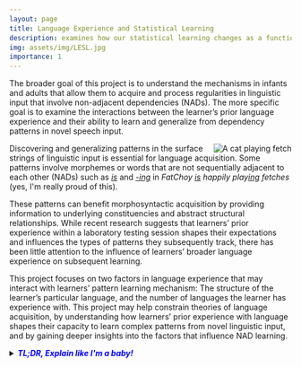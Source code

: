 ```yaml
---
layout: page
title: Language Experience and Statistical Learning
description: examines how our statistical learning changes as a function of our language experience (click to read more)
img: assets/img/LESL.jpg
importance: 1
---
```


The broader goal of this project is to understand the mechanisms in infants and adults that allow them to acquire and process regularities in linguistic input that involve non-adjacent dependencies (NADs). The more specific goal is to examine the interactions between the learner’s prior language experience and their ability to learn and generalize from dependency patterns in novel speech input.

<div style="float: right;">
<img src="/assets/img/fatchoy-playing.gif" alt="A cat playing fetch" width="150"> 
</div>

Discovering and generalizing patterns in the surface strings of linguistic input is essential for language acquisition. Some patterns involve morphemes or words that are not sequentially adjacent to each other (NADs) such as <u><i>is</i></u> and <u><i>-ing</i></u> in <i>FatChoy <u>is</u> happily play<u>ing</u> fetches</i> (yes, I'm really proud of this).  

These patterns can benefit morphosyntactic acquisition by providing information to underlying constituencies and abstract structural relationships. While recent research suggests that learners’ prior experience within a laboratory testing session shapes their expectations and influences the types of patterns they subsequently track, there has been little attention to the influence of learners’ broader language experience on subsequent learning. 

This project focuses on two factors in language experience that may interact with learners’ pattern learning mechanism: The structure of the learner’s particular language, and the number of languages the learner has experience with. This project may help constrain theories of language acquisition, by understanding how learners’ prior experience with language shapes their capacity to learn complex patterns from novel linguistic input, and by gaining deeper insights into the factors that influence NAD learning.


<details> 
    <summary><span style="color:blue"><b><i>TL;DR, Explain like I'm a baby!</i></b></span></summary>
    <p></p>
    <p>You’ve probably heard stories about speakers of certain languages having better pitch or better planning skills. You sure read a lot as a baby! <img src="/assets/img/bitmoji-1.jpg" alt="Good job!" width="50"> </p>
    <p>These stories typically revolve around specific features of the language—how knowledge of certain languages can affect tasks that don’t have anything to do with language. This project falls under this kind of theme, and the task I would like to examine is our abilities to learn patterns. I look at how the language(s) we speak or learn (natively or non-natively) influences what types of patterns we might be better at learning. This project is in progress. <img src="/assets/img/bitmoji-2.jpg" alt="Stay tuned!" width="50"> In the meantime, see if you can spot a pattern in my research projects. </p>

</details>


